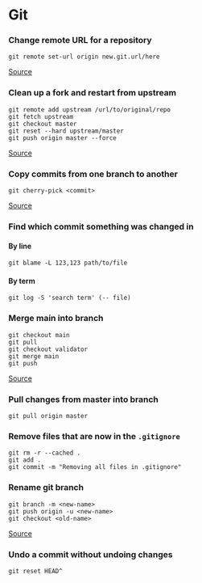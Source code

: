 # Git

### Change remote URL for a repository
```shell
git remote set-url origin new.git.url/here
```
[Source](https://stackoverflow.com/questions/2432764/how-to-change-the-uri-url-for-a-remote-git-repository)

### Clean up a fork and restart from upstream
```shell
git remote add upstream /url/to/original/repo
git fetch upstream
git checkout master
git reset --hard upstream/master
git push origin master --force 
```
[Source](https://stackoverflow.com/questions/9646167/clean-up-a-fork-and-restart-it-from-the-upstream)

### Copy commits from one branch to another
```shell
git cherry-pick <commit>
```
[Source](https://stackoverflow.com/questions/2474353/how-to-copy-commits-from-one-branch-to-another)

### Find which commit something was changed in
#### By line
```shell
git blame -L 123,123 path/to/file
```
#### By term
```shell
git log -S 'search term' (-- file)
```

### Merge main into branch
```shell
git checkout main
git pull
git checkout validator
git merge main
git push
```
[Source](https://www.togaware.com/linux/survivor/Git_Merge_Master_into.html)

### Pull changes from master into branch
```shell
git pull origin master
```

### Remove files that are now in the `.gitignore`
```shell
git rm -r --cached .
git add .
git commit -m "Removing all files in .gitignore"
```

### Rename git branch
```shell
git branch -m <new-name>
git push origin -u <new-name>
git checkout <old-name>
```

[Source](https://linuxize.com/post/how-to-rename-local-and-remote-git-branch/)

### Undo a commit without undoing changes
```shell
git reset HEAD^
```
